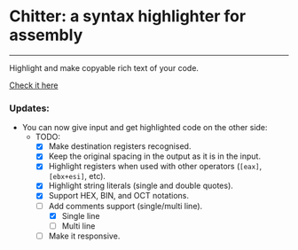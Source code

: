 # Chitter: a syntax highlighter for assembly
---------------------------
Highlight and make copyable rich text of your code.

[Check it here](https://najmiter.github.io/Chitter/)

### Updates:
* You can now give input and get highlighted code on the other side:
    * TODO:
        - [x] Make destination registers recognised. 
        - [x] Keep the original spacing in the output as it is in the input.
        - [x] Highlight registers when used with other operators (`[eax]`, `[ebx+esi]`, etc).
        - [x] Highlight string literals (single and double quotes).
        - [x] Support HEX, BIN, and OCT notations.
        - [ ] Add comments support (single/multi line).
           - [x] Single line
           - [ ] Multi line
        - [ ] Make it responsive.
